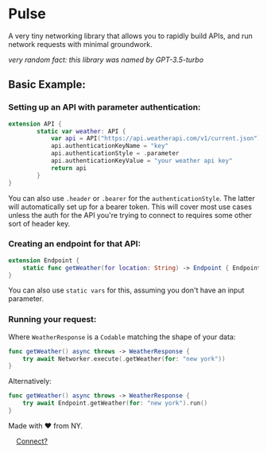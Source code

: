 # Pulse

A very tiny networking library that allows you to rapidly build APIs, and run network requests with minimal groundwork.

_very random fact: this library was named by GPT-3.5-turbo_ 

## Basic Example:

### Setting up an API with parameter authentication:
```swift
extension API {
        static var weather: API {
            var api = API("https://api.weatherapi.com/v1/current.json")
            api.authenticationKeyName = "key"
            api.authenticationStyle = .parameter
            api.authenticationKeyValue = "your weather api key"
            return api
        }
}
```
You can also use `.header` or `.bearer` for the `authenticationStyle`. The latter will automatically set up for a bearer token. This will cover most use cases unless the auth for the API you're trying to connect to requires some other sort of header key. 

### Creating an endpoint for that API:

```swift
extension Endpoint {
    static func getWeather(for location: String) -> Endpoint { Endpoint(.weather, "?q=\(location)") }
}
```
You can also use `static vars` for this, assuming you don't have an input parameter. 

### Running your request:
Where `WeatherResponse` is a `Codable` matching the shape of your data:
```swift
func getWeather() async throws -> WeatherResponse { 
    try await Networker.execute(.getWeather(for: "new york"))
}
```
Alternatively:
```swift
func getWeather() async throws -> WeatherResponse { 
    try await Endpoint.getWeather(for: "new york").run()
}
```


Made with ❤️ from NY.

<img src="https://img.icons8.com/tiny-color/512/twitter.png"  width="12" height="12"> [Connect?](https://twitter.com/definitelyrafi)
